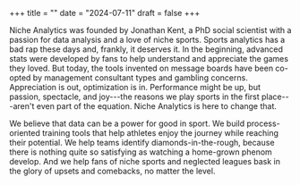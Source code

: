 +++
title = ""
date = "2024-07-11"
draft = false
+++


Niche Analytics was founded by Jonathan Kent, a PhD social scientist with a passion for data analysis and a love of niche sports. Sports analytics has a bad rap these days and, frankly, it deserves it. In the beginning, advanced stats were developed by fans to help understand and appreciate the games they loved. But today, the tools invented on message boards have been co-opted by management consultant types and gambling concerns. Appreciation is out, optimization is in. Performance might be up, but passion, spectacle, and joy---the reasons we play sports in the first place---aren't even part of the equation. Niche Analytics is here to change that.

We believe that data can be a power for good in sport. We build process-oriented training tools that help athletes enjoy the journey while reaching their potential. We help teams identify diamonds-in-the-rough, because there is nothing quite so satisfying as watching a home-grown phenom develop. And we help fans of niche sports and neglected leagues bask in the glory of upsets and comebacks, no matter the level.
